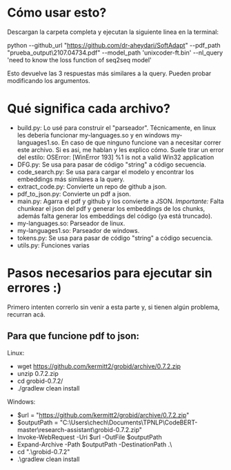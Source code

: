 # Cómo usar esto?
Descargan la carpeta completa y ejecutan la siguiente linea en la terminal:

python --github_url "https://github.com/dr-aheydari/SoftAdapt" --pdf_path "prueba_output\\2107.04734.pdf" --model_path 'unixcoder-ft.bin' --nl_query 'need to know the loss function of seq2seq model'

Esto devuelve las 3 respuestas más similares a la query. Pueden probar modificando los argumentos.

# Qué significa cada archivo?
   - build.py: Lo usé para construir el "parseador". Técnicamente, en linux les deberia funcionar my-languages.so y en windows my-languages1.so. En caso de que ninguno funcione van a necesitar correr este archivo. Si es asi, me hablan y les explico cómo.
     Suele tirar un error del estilo: OSError: [WinError 193] %1 is not a valid Win32 application
   - DFG.py: Se usa para pasar de código "string" a código secuencia.
   - code_search.py: Se usa para cargar el modelo y encontrar los embeddings más similares a la query.
   - extract_code.py: Convierte un repo de github a json.
   - pdf_to_json.py: Convierte un pdf a json.
   - main.py: Agarra el pdf y github y los convierte a JSON. *Importante:* Falta chunkear el json del pdf y generar los embeddings de los chunks, además falta generar los embeddings del código (ya está truncado).
   - my-languages.so: Parseador de linux.
   - my-languages1.so: Parseador de windows.
   - tokens.py: Se usa para pasar de código "string" a código secuencia.
   - utils.py: Funciones varias

# Pasos necesarios para ejecutar sin errores :)
Primero intenten correrlo sin venir a esta parte y, si tienen algún problema, recurran acá.

## Para que funcione pdf to json: 
   Linux:
   - wget https://github.com/kermitt2/grobid/archive/0.7.2.zip
   - unzip 0.7.2.zip
   - cd grobid-0.7.2/
   - ./gradlew clean install

   Windows:
   - $url = "https://github.com/kermitt2/grobid/archive/0.7.2.zip"
   - $outputPath = "C:\Users\chech\Documents\TPNLP\CodeBERT-master\research-assistant\grobid-0.7.2.zip"
   - Invoke-WebRequest -Uri $url -OutFile $outputPath
   - Expand-Archive -Path $outputPath -DestinationPath .\
   - cd ".\grobid-0.7.2"
   - .\gradlew clean install
   

  
